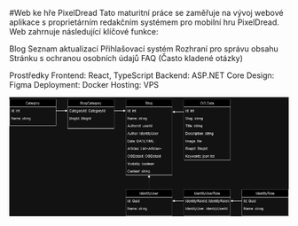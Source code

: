 #Web ke hře PixelDread
Tato maturitní práce se zaměřuje na vývoj webové aplikace s proprietárním redakčním systémem pro mobilní hru PixelDread. Web zahrnuje následující klíčové funkce:

Blog
Seznam aktualizací
Přihlašovací systém
Rozhraní pro správu obsahu
Stránku s ochranou osobních údajů
FAQ (Často kladené otázky)

Prostředky
Frontend: React, TypeScript
Backend: ASP.NET Core
Design: Figma
Deployment: Docker
Hosting: VPS





<img src="./MP-Pop-v5Diagram.drawio.png"/>
